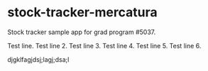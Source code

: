 # stock-tracker-mercatura

Stock tracker sample app for grad program #5037.

Test line.
Test line 2.
Test line 3.
Test line 4.
Test line 5.
Test line 6.


djgklfagjdsj;lagj;dsa;l
